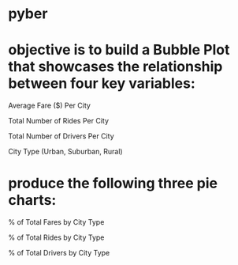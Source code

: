 # pyber

# objective is to build a Bubble Plot that showcases the relationship between four key variables:
  Average Fare ($) Per City
  
  Total Number of Rides Per City
  
  Total Number of Drivers Per City
  
  City Type (Urban, Suburban, Rural)
  

# produce the following three pie charts:

  % of Total Fares by City Type
  
  % of Total Rides by City Type
  
  % of Total Drivers by City Type
